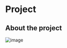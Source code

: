 # Project
## About the project
![image](https://github.com/mallikharjuna160003/30-Days-of-AWS/assets/74324685/69a2f565-20f2-4e7d-86de-6ee487510b51)


